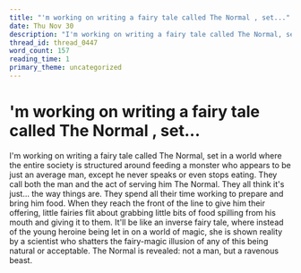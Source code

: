 ```yaml
---
title: "'m working on writing a fairy tale called The Normal , set..."
date: Thu Nov 30
description: "I'm working on writing a fairy tale called The Normal, set in a world where the entire society is structured around feeding a monster who appears to be just an..."
thread_id: thread_0447
word_count: 157
reading_time: 1
primary_theme: uncategorized
---
```


# 'm working on writing a fairy tale called The Normal , set...

I'm working on writing a fairy tale called The Normal, set in a world where the entire society is structured around feeding a monster who appears to be just an average man, except he never speaks or even stops eating. They call both the man and the act of serving him The Normal. They all think it's just... the way things are. They spend all their time working to prepare and bring him food. When they reach the front of the line to give him their offering, little fairies flit about grabbing little bits of food spilling from his mouth and giving it to them. It'll be like an inverse fairy tale, where instead of the young heroine being let in on a world of magic, she is shown reality by a scientist who shatters the fairy-magic illusion of any of this being natural or acceptable. The Normal is revealed: not a man, but a ravenous beast.